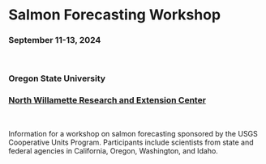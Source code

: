 # Salmon Forecasting Workshop

### September 11-13, 2024

<br>

### Oregon State University

### [North Willamette Research and Extension Center](https://extension.oregonstate.edu/nwrec)

<br>

Information for a workshop on salmon forecasting sponsored by the USGS Cooperative Units Program. Participants include scientists from state and federal agencies in California, Oregon, Washington, and Idaho.

